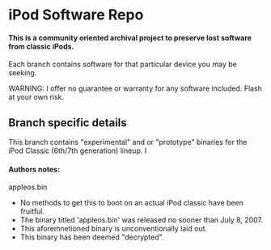 # iPod Software Repo

#### This is a community oriented archival project to preserve lost software from classic iPods.

Each branch contains software for that particular device you may be seeking.

WARNING: I offer no guarantee or warranty for any software included. Flash at your own risk. 

## Branch specific details

This branch contains "experimental" and or "prototype" binaries for the iPod Classic (6th/7th generation) lineup. I

#### Authors notes:

appleos.bin
- No methods to get this to boot on an actual iPod classic have been fruitful.
- The binary titled 'appleos.bin' was released no sooner than July 8, 2007.
- This aforemnetioned binary is unconventionally laid out.
- This binary has been deemed "decrypted".

